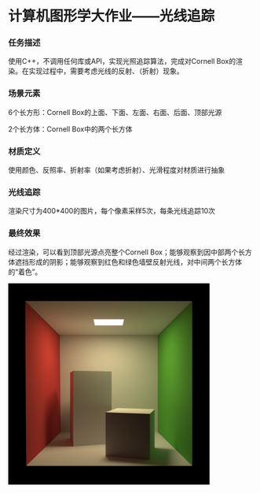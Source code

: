 # 计算机图形学大作业——光线追踪

### 任务描述

使用C++，不调用任何库或API，实现光照追踪算法，完成对Cornell Box的渲染。在实现过程中，需要考虑光线的反射、（折射）现象。

### 场景元素

6个长方形：Cornell Box的上面、下面、左面、右面、后面、顶部光源

2个长方体：Cornell Box中的两个长方体

### 材质定义

使用颜色、反照率、折射率（如果考虑折射）、光滑程度对材质进行抽象

### 光线追踪

渲染尺寸为400*400的图片，每个像素采样5次，每条光线追踪10次

### 最终效果

经过渲染，可以看到顶部光源点亮整个Cornell Box；能够观察到因中部两个长方体遮挡形成的阴影；能够观察到红色和绿色墙壁反射光线，对中间两个长方体的“着色”。

<img src=".\cornellbox.png" alt="cornellbox" style="zoom: 40%;" />

